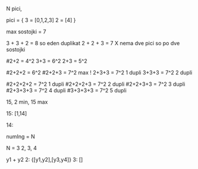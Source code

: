 N pici, 


pici = {
  3 = [0,1,2,3]
  2 = [4]
}

max sostojki = 7

3 + 3 + 2 = 8 so eden duplikat
2 + 2 + 3 = 7 X nema dve pici so po dve sostojki

#2+2 = 4^2
3+3 = 6^2
2+3 = 5^2


#2+2+2 = 6^2
#2+2+3 = 7^2 max
! 2+3+3 = 7^2 1 dupli
3+3+3 = 7^2 2 dupli

#2+2+2+2 = 7^2 1 dupli
#2+2+2+3 = 7^2 2 dupli
#2+2+3+3 = 7^2 3 dupli
#2+3+3+3 = 7^2 4 dupli
#3+3+3+3 = 7^2 5 dupli 

15, 2 min, 15 max

15: [1,14]


14:

numIng = N

N = 3
2, 3, 4

y1 + y2
2: {[y1,y2],[y3,y4]}
3: []

